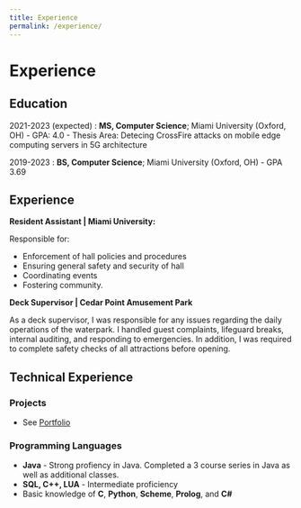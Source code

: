 ```yaml
---
title: Experience
permalink: /experience/
---
```

# Experience

Education
---------

2021-2023 (expected)
:   **MS, Computer Science**; Miami University (Oxford, OH)
	- GPA: 4.0
    - Thesis Area: Detecing CrossFire attacks on mobile edge computing servers in 5G architecture

2019-2023
:   **BS, Computer Science**; Miami University (Oxford, OH)
	- GPA 3.69

Experience
----------

**Resident Assistant \| Miami University:**

Responsible for:
- Enforcement of hall policies and procedures
- Ensuring general safety and security of hall
- Coordinating events
- Fostering community.

**Deck Supervisor \| Cedar Point Amusement Park**

As a deck supervisor, I was responsible for any issues regarding the daily operations of the waterpark. I handled guest complaints, lifeguard breaks, internal auditing, and responding to emergencies. In addition, I was required to complete safety checks of all attractions before opening.

Technical Experience
--------------------

### Projects
-   See [Portfolio](/portfolio)

### Programming Languages
-  **Java** - Strong profiency in Java.  Completed a 3 course series in Java as well as additional classes.
-   **SQL, C++, LUA** - Intermediate proficiency 
-  Basic knowledge of **C**, **Python**, **Scheme**, **Prolog**, and **C#**